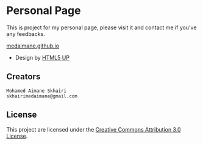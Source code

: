 # Personal Page

This is project for my personal page, please visit it and contact me if you've any feedbacks.

[medaimane.github.io](https://medaimane.github.io)

* Design by [HTML5 UP](https://html5up.net/)

## Creators

    Mohamed Aimane Skhairi
    skhairimedaimane@gmail.com

## License

This project are licensed under the [Creative Commons Attribution 3.0 License](https://creativecommons.org/licenses/by/3.0/).
